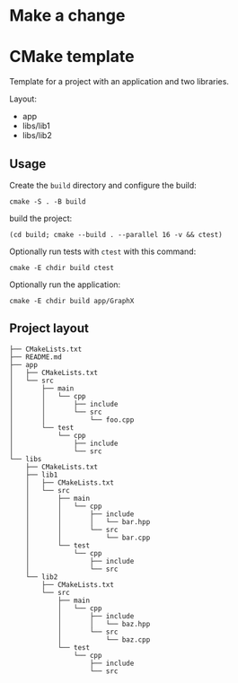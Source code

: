 # Make a change


# CMake template

Template for a project with an application and two libraries.

Layout:

* app
* libs/lib1
* libs/lib2

## Usage

Create the ```build``` directory and configure the build:

```shell
cmake -S . -B build
```

build the project:

```shell
(cd build; cmake --build . --parallel 16 -v && ctest)
```

Optionally run tests with ```ctest``` with this command:

```shell
cmake -E chdir build ctest
```

Optionally run the application:

```shell
cmake -E chdir build app/GraphX
```

## Project layout

```pre
├── CMakeLists.txt
├── README.md
├── app
│   ├── CMakeLists.txt
│   └── src
│       ├── main
│       │   └── cpp
│       │       ├── include
│       │       └── src
│       │           └── foo.cpp
│       └── test
│           └── cpp
│               ├── include
│               └── src
└── libs
    ├── CMakeLists.txt
    ├── lib1
    │   ├── CMakeLists.txt
    │   └── src
    │       ├── main
    │       │   └── cpp
    │       │       ├── include
    │       │       │   └── bar.hpp
    │       │       └── src
    │       │           └── bar.cpp
    │       └── test
    │           └── cpp
    │               ├── include
    │               └── src
    └── lib2
        ├── CMakeLists.txt
        └── src
            ├── main
            │   └── cpp
            │       ├── include
            │       │   └── baz.hpp
            │       └── src
            │           └── baz.cpp
            └── test
                └── cpp
                    ├── include
                    └── src
```
